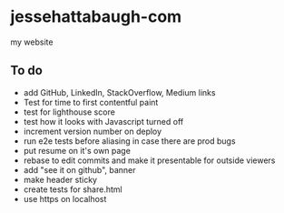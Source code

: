 # jessehattabaugh-com

my website

## To do

-   add GitHub, LinkedIn, StackOverflow, Medium links
-   Test for time to first contentful paint
-   test for lighthouse score
-   test how it looks with Javascript turned off
-   increment version number on deploy
-   run e2e tests before aliasing in case there are prod bugs
-   put resume on it's own page
-   rebase to edit commits and make it presentable for outside viewers
-   add "see it on github", banner
-   make header sticky
-   create tests for share.html
-   use https on localhost

